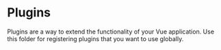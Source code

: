# Plugins

Plugins are a way to extend the functionality of your Vue application. Use this folder for registering plugins that you want to use
globally.
